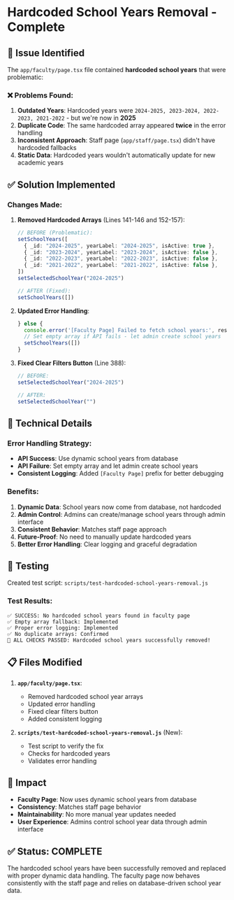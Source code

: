 # Hardcoded School Years Removal - Complete

## 🎯 **Issue Identified**

The `app/faculty/page.tsx` file contained **hardcoded school years** that were problematic:

### ❌ **Problems Found:**
1. **Outdated Years**: Hardcoded years were `2024-2025, 2023-2024, 2022-2023, 2021-2022` - but we're now in **2025**
2. **Duplicate Code**: The same hardcoded array appeared **twice** in the error handling
3. **Inconsistent Approach**: Staff page (`app/staff/page.tsx`) didn't have hardcoded fallbacks
4. **Static Data**: Hardcoded years wouldn't automatically update for new academic years

## ✅ **Solution Implemented**

### **Changes Made:**

1. **Removed Hardcoded Arrays** (Lines 141-146 and 152-157):
   ```typescript
   // BEFORE (Problematic):
   setSchoolYears([
     { _id: "2024-2025", yearLabel: "2024-2025", isActive: true },
     { _id: "2023-2024", yearLabel: "2023-2024", isActive: false },
     { _id: "2022-2023", yearLabel: "2022-2023", isActive: false },
     { _id: "2021-2022", yearLabel: "2021-2022", isActive: false },
   ])
   setSelectedSchoolYear("2024-2025")
   
   // AFTER (Fixed):
   setSchoolYears([])
   ```

2. **Updated Error Handling**:
   ```typescript
   } else {
     console.error('[Faculty Page] Failed to fetch school years:', result.error)
     // Set empty array if API fails - let admin create school years
     setSchoolYears([])
   }
   ```

3. **Fixed Clear Filters Button** (Line 388):
   ```typescript
   // BEFORE:
   setSelectedSchoolYear("2024-2025")
   
   // AFTER:
   setSelectedSchoolYear("")
   ```

## 🔧 **Technical Details**

### **Error Handling Strategy:**
- **API Success**: Use dynamic school years from database
- **API Failure**: Set empty array and let admin create school years
- **Consistent Logging**: Added `[Faculty Page]` prefix for better debugging

### **Benefits:**
1. **Dynamic Data**: School years now come from database, not hardcoded
2. **Admin Control**: Admins can create/manage school years through admin interface
3. **Consistent Behavior**: Matches staff page approach
4. **Future-Proof**: No need to manually update hardcoded years
5. **Better Error Handling**: Clear logging and graceful degradation

## 🧪 **Testing**

Created test script: `scripts/test-hardcoded-school-years-removal.js`

### **Test Results:**
```
✅ SUCCESS: No hardcoded school years found in faculty page
✅ Empty array fallback: Implemented
✅ Proper error logging: Implemented  
✅ No duplicate arrays: Confirmed
🎉 ALL CHECKS PASSED: Hardcoded school years successfully removed!
```

## 📋 **Files Modified**

1. **`app/faculty/page.tsx`**:
   - Removed hardcoded school year arrays
   - Updated error handling
   - Fixed clear filters button
   - Added consistent logging

2. **`scripts/test-hardcoded-school-years-removal.js`** (New):
   - Test script to verify the fix
   - Checks for hardcoded years
   - Validates error handling

## 🎯 **Impact**

- **Faculty Page**: Now uses dynamic school years from database
- **Consistency**: Matches staff page behavior
- **Maintainability**: No more manual year updates needed
- **User Experience**: Admins control school year data through admin interface

## ✅ **Status: COMPLETE**

The hardcoded school years have been successfully removed and replaced with proper dynamic data handling. The faculty page now behaves consistently with the staff page and relies on database-driven school year data.
